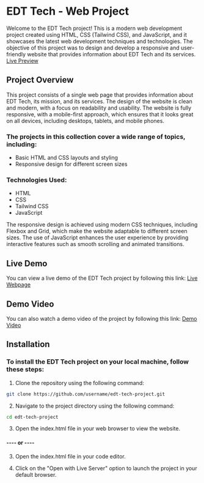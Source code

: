 # EDT Tech - Web Project


Welcome to the EDT Tech project! This is a modern web development project created using HTML, CSS (Tailwind CSS), and JavaScript, and it showcases the latest web development techniques and technologies. The objective of this project was to design and develop a responsive and user-friendly website that provides information about EDT Tech and its services. [Live Preview](https://skill-smooth.netlify.app/)

## Project Overview


This project consists of a single web page that provides information about EDT Tech, its mission, and its services. The design of the website is clean and modern, with a focus on readability and usability. The website is fully responsive, with a mobile-first approach, which ensures that it looks great on all devices, including desktops, tablets, and mobile phones.


### The projects in this collection cover a wide range of topics, including:

- Basic HTML and CSS layouts and styling
- Responsive design for different screen sizes

### Technologies Used:

- HTML
- CSS
- Tailwind CSS
- JavaScript

The responsive design is achieved using modern CSS techniques, including Flexbox and Grid, which make the website adaptable to different screen sizes. The use of JavaScript enhances the user experience by providing interactive features such as smooth scrolling and animated transitions.

## Live Demo
You can view a live demo of the EDT Tech project by following this link: [Live Webpage](https://skill-smooth.netlify.app/)

## Demo Video
You can also watch a demo video of the project by following this link: [Demo Video](https://skill-smooth.netlify.app/video)

## Installation

### To install the EDT Tech project on your local machine, follow these steps:
1. Clone the repository using the following command:
```                                                 bash
git clone https://github.com/username/edt-tech-project.git
```
2. Navigate to the project directory using the following command:
```                                                 bash
cd edt-tech-project
```
3. Open the index.html file in your web browser to view the website.

#### ---- or ----

3. Open the index.html file in your code editor.

4. Click on the "Open with Live Server" option to launch the project in your default browser.


